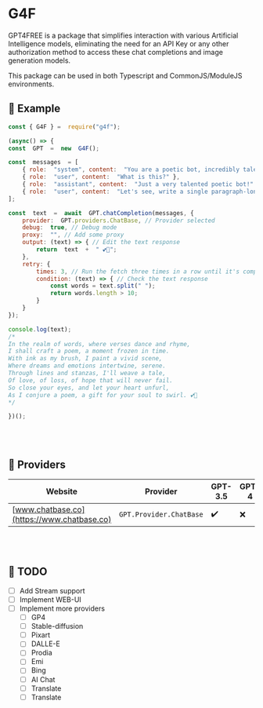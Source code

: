 # G4F
GPT4FREE is a package that simplifies interaction with various Artificial Intelligence models, eliminating the need for an API Key or any other authorization method to access these chat completions and image generation models.

This package can be used in both Typescript and CommonJS/ModuleJS environments.

## 🎯  Example
```js
const { G4F } =  require("g4f");

(async() => {
const  GPT  =  new  G4F();

const  messages  = [
	{ role:  "system", content:  "You are a poetic bot, incredibly talented." },
	{ role:  "user", content:  "What is this?" },
	{ role:  "assistant", content:  "Just a very talented poetic bot!" },
	{ role:  "user", content:  "Let's see, write a single paragraph-long poem for me." },
];

const  text  =  await  GPT.chatCompletion(messages, {
    provider:  GPT.providers.ChatBase, // Provider selected
    debug:  true, // Debug mode
    proxy:  "", // Add some proxy
    output: (text) => { // Edit the text response
        return  text  +  " 💕🌹";
    },
    retry: {
		times: 3, // Run the fetch three times in a row until it's complete, or the condition function returns true.
		condition: (text) => { // Check the text response
			const words = text.split(" ");
			return words.length > 10;
		}
	}
});

console.log(text);
/*
In the realm of words, where verses dance and rhyme,
I shall craft a poem, a moment frozen in time.
With ink as my brush, I paint a vivid scene,
Where dreams and emotions intertwine, serene.
Through lines and stanzas, I'll weave a tale,
Of love, of loss, of hope that will never fail.
So close your eyes, and let your heart unfurl,
As I conjure a poem, a gift for your soul to swirl. 💕🌹
*/

})();
```

<br></br>
## 🚀 Providers 
| Website | Provider | GPT-3.5 | GPT-4 | Stream | Status | Auth |
| ------  | -------  | ------- | ----- | ------ | ------ | ---- |
| [www.chatbase.co](https://www.chatbase.co) | `GPT.Provider.ChatBase` | ✔️ | ❌ | ❌ | ![Active](https://img.shields.io/badge/Active-brightgreen) | ❌ |

<br></br>
## 📰 TODO
- [ ] Add Stream support
- [ ] Implement WEB-UI
- [ ] Implement more providers
	- [ ] GP4
	- [ ] Stable-diffusion
	- [ ] Pixart
	- [ ] DALLE-E
	- [ ] Prodia
	- [ ] Emi
	- [ ] Bing
	- [ ] AI Chat
	- [ ] Translate 
	- [ ] Translate 